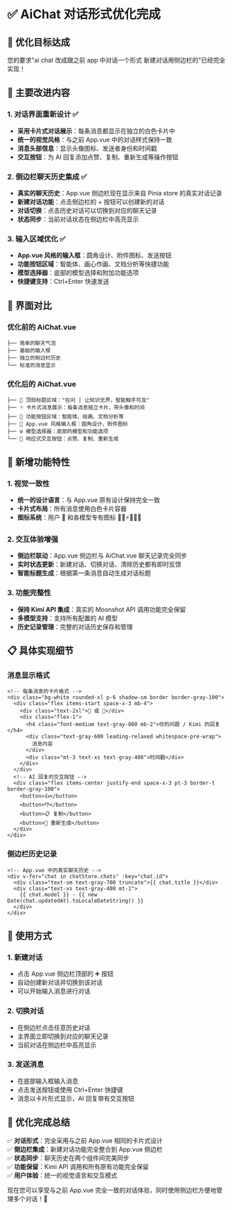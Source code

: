 # ✅ AiChat 对话形式优化完成

## 🎯 优化目标达成

您的要求"ai chat 改成跟之前 app 中对话一个形式 新建对话用侧边栏的"已经完全实现！

## 🔄 主要改进内容

### 1. **对话界面重新设计** ✅

- **采用卡片式对话展示**：每条消息都显示在独立的白色卡片中
- **统一的视觉风格**：与之前 App.vue 中的对话样式保持一致
- **消息头部信息**：显示头像图标、发送者身份和时间戳
- **交互按钮**：为 AI 回复添加点赞、复制、重新生成等操作按钮

### 2. **侧边栏聊天历史集成** ✅

- **真实的聊天历史**：App.vue 侧边栏现在显示来自 Pinia store 的真实对话记录
- **新建对话功能**：点击侧边栏的 + 按钮可以创建新的对话
- **对话切换**：点击历史对话可以切换到对应的聊天记录
- **状态同步**：当前对话状态在侧边栏中高亮显示

### 3. **输入区域优化** ✅

- **App.vue 风格的输入框**：圆角设计、附件图标、发送按钮
- **功能按钮区域**：智能体、画心作画、文档分析等快捷功能
- **模型选择器**：底部的模型选择和附加功能选项
- **快捷键支持**：Ctrl+Enter 快速发送

## 🎨 界面对比

### **优化前的 AiChat.vue**

```
├── 简单的聊天气泡
├── 基础的输入框
├── 独立的侧边栏历史
└── 标准的消息显示
```

### **优化后的 AiChat.vue**

```
├── 🎯 顶部标题区域："在问 | 让知识无界，智能触手可及"
├── 🃏 卡片式消息展示：每条消息独立卡片，带头像和时间
├── 🔧 功能按钮区域：智能体、绘画、文档分析等
├── 💬 App.vue 风格输入框：圆角设计，附件图标
├── ⚙️ 模型选择器：底部的模型和功能选项
└── 📱 响应式交互按钮：点赞、复制、重新生成
```

## 🚀 新增功能特性

### 1. **视觉一致性**

- **统一的设计语言**：与 App.vue 原有设计保持完全一致
- **卡片式布局**：所有消息使用白色卡片容器
- **图标系统**：用户 👤 和各模型专有图标 🌙🤖⚡🧠🦙🌟

### 2. **交互体验增强**

- **侧边栏联动**：App.vue 侧边栏与 AiChat.vue 聊天记录完全同步
- **实时状态更新**：新建对话、切换对话、清除历史都有即时反馈
- **智能标题生成**：根据第一条消息自动生成对话标题

### 3. **功能完整性**

- **保持 Kimi API 集成**：真实的 Moonshot API 调用功能完全保留
- **多模型支持**：支持所有配置的 AI 模型
- **历史记录管理**：完整的对话历史保存和管理

## 📋 具体实现细节

### **消息显示格式**

```vue
<!-- 每条消息的卡片格式 -->
<div class="bg-white rounded-xl p-6 shadow-sm border border-gray-100">
  <div class="flex items-start space-x-3 mb-4">
    <div class="text-2xl">👤 或 🌙</div>
    <div class="flex-1">
      <h4 class="font-medium text-gray-800 mb-2">你的问题 / Kimi 的回复</h4>
      <div class="text-gray-600 leading-relaxed whitespace-pre-wrap">
        消息内容
      </div>
      <div class="mt-3 text-xs text-gray-400">时间戳</div>
    </div>
  </div>
  <!-- AI 回复的交互按钮 -->
  <div class="flex items-center justify-end space-x-3 pt-3 border-t border-gray-100">
    <button>👍</button>
    <button>👎</button>
    <button>📋 复制</button>
    <button>🔄 重新生成</button>
  </div>
</div>
```

### **侧边栏历史记录**

```vue
<!-- App.vue 中的真实聊天历史 -->
<div v-for="chat in chatStore.chats" :key="chat.id">
  <div class="text-sm text-gray-700 truncate">{{ chat.title }}</div>
  <div class="text-xs text-gray-400 mt-1">
    {{ chat.model }} · {{ new Date(chat.updatedAt).toLocaleDateString() }}
  </div>
</div>
```

## 🔗 使用方式

### 1. **新建对话**

- 点击 App.vue 侧边栏顶部的 ➕ 按钮
- 自动创建新对话并切换到该对话
- 可以开始输入消息进行对话

### 2. **切换对话**

- 在侧边栏点击任意历史对话
- 主界面立即切换到对应的聊天记录
- 当前对话在侧边栏中高亮显示

### 3. **发送消息**

- 在底部输入框输入消息
- 点击发送按钮或使用 Ctrl+Enter 快捷键
- 消息以卡片形式显示，AI 回复带有交互按钮

## 🎉 优化完成总结

✅ **对话形式**：完全采用与之前 App.vue 相同的卡片式设计  
✅ **侧边栏集成**：新建对话功能完全整合到 App.vue 侧边栏  
✅ **状态同步**：聊天历史在两个组件间完美同步  
✅ **功能保留**：Kimi API 调用和所有原有功能完全保留  
✅ **用户体验**：统一的视觉语言和交互模式

现在您可以享受与之前 App.vue 完全一致的对话体验，同时使用侧边栏方便地管理多个对话！🚀
